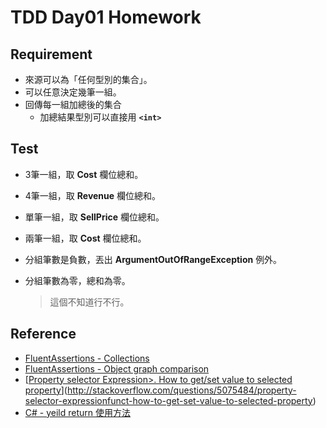 # TDD Day01 Homework



## Requirement

- 來源可以為「任何型別的集合」。
- 可以任意決定幾筆一組。
- 回傳每一組加總後的集合
  - 加總結果型別可以直接用 **`<int>`**

## Test

- 3筆一組，取 **Cost** 欄位總和。

- 4筆一組，取 **Revenue** 欄位總和。

- 單筆一組，取 **SellPrice** 欄位總和。

- 兩筆一組，取 **Cost** 欄位總和。

- 分組筆數是負數，丟出 **ArgumentOutOfRangeException** 例外。

- 分組筆數為零，總和為零。

  > 這個不知道行不行。

## Reference

- [FluentAssertions - Collections](https://github.com/dennisdoomen/fluentassertions/wiki#collections)
- [FluentAssertions - Object graph comparison](https://github.com/dennisdoomen/fluentassertions/wiki#object-graph-comparison)
- [[Property selector Expression>. How to get/set value to selected property](http://stackoverflow.com/questions/5075484/property-selector-expressionfunct-how-to-get-set-value-to-selected-property)](http://stackoverflow.com/questions/5075484/property-selector-expressionfunct-how-to-get-set-value-to-selected-property)
- [C# - yeild return 使用方法](http://limitedcode.blogspot.tw/2014/07/c-yeild.html)